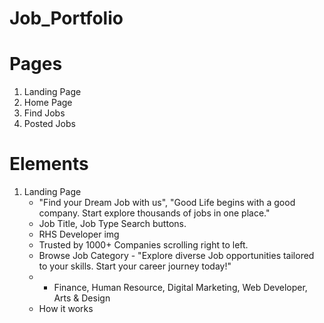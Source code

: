 # Job_Portfolio

# Pages

1. Landing Page
2. Home Page
3. Find Jobs
4. Posted Jobs

# Elements

1. Landing Page
   - "Find your Dream Job with us", "Good Life begins with a good company. Start explore thousands of jobs in one place."
   - Job Title, Job Type Search buttons.
   - RHS Developer img
   - Trusted by 1000+ Companies scrolling right to left.
   - Browse Job Category - "Explore diverse Job opportunities tailored to your skills. Start your career journey today!"
   - - Finance, Human Resource, Digital Marketing, Web Developer,  Arts & Design
   - How it works 
